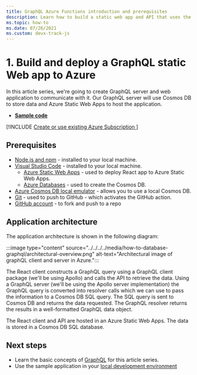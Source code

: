 ```yaml
---
title: GraphQL Azure Functions introduction and prerequisites 
description: Learn how to build a static web app and API that uses the Apollo GraphQL client and server libraries to build and run a trivia game app.
ms.topic: how-to
ms.date: 07/26/2021
ms.custom: devx-track-js
---
```


# 1. Build and deploy a GraphQL static Web app to Azure

In this article series, we're going to create GraphQL server and web application to communicate with it. Our GraphQL server will use Cosmos DB to store data and Azure Static Web Apps to host the application.

* [**Sample code**](https://github.com/Azure-Samples/js-e2e-graphql-cosmosdb-static-web-app)

[!INCLUDE [Create or use existing Azure Subscription ](../../../../includes/environment-subscription-h2.md)]

## Prerequisites

- [Node.js and npm](https://nodejs.org/en/download) - installed to your local machine.
- [Visual Studio Code](https://code.visualstudio.com/) - installed to your local machine. 
    - [Azure Static Web Apps](https://marketplace.visualstudio.com/items?itemName=ms-azuretools.vscode-azurestaticwebapps) - used to deploy React app to Azure Static Web Apps.
    - [Azure Databases](https://marketplace.visualstudio.com/items?itemName=ms-azuretools.vscode-cosmosdb) - used to create the Cosmos DB.
- [Azure Cosmos DB local emulator](/azure/cosmos-db/local-emulator) - allows you to use a local Cosmos DB. 
- [Git](https://git-scm.com/downloads) - used to push to GitHub - which activates the GitHub action.
- [GitHub account](https://github.com/join) - to fork and push to a repo

## Application architecture

The application architecture is shown in the following diagram:

:::image type="content" source="../../../../media/how-to-database-graphql/architectural-overview.png" alt-text="Architectural image of graphQL client and server in Azure.":::

The React client constructs a GraphQL query using a GraphQL client package (we'll be using Apollo) and calls the API to retrieve the data. Using a GraphQL server (we'll be using the Apollo server implementation) the GraphQL query is converted into resolver calls which we can use to pass the information to a Cosmos DB SQL query. The SQL query is sent to Cosmos DB and returns the data requested. The GraphQL resolver returns the results in a well-formatted GraphQL data object. 

The React client and API are hosted in an Azure Static Web Apps. The data is stored in a Cosmos DB SQL database.

## Next steps

* Learn the basic concepts of [GraphQL](graphql-basics.md) for this article series.
* Use the sample application in your [local development environment](local-development.md)
